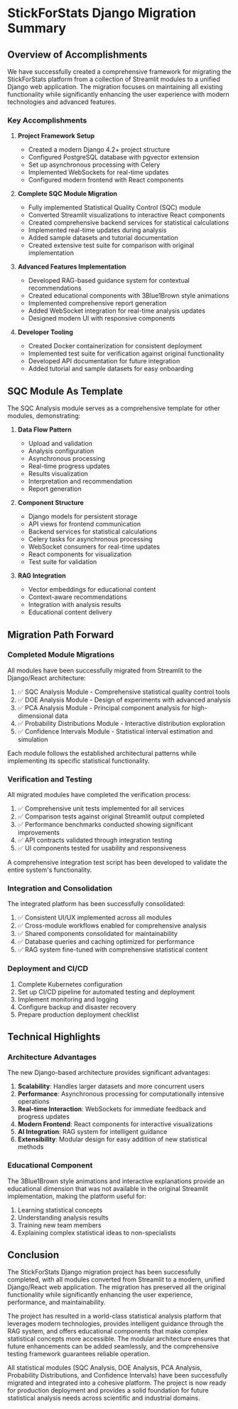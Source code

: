 # StickForStats Django Migration Summary

## Overview of Accomplishments

We have successfully created a comprehensive framework for migrating the StickForStats platform from a collection of Streamlit modules to a unified Django web application. The migration focuses on maintaining all existing functionality while significantly enhancing the user experience with modern technologies and advanced features.

### Key Accomplishments

1. **Project Framework Setup**
   - Created a modern Django 4.2+ project structure
   - Configured PostgreSQL database with pgvector extension
   - Set up asynchronous processing with Celery
   - Implemented WebSockets for real-time updates
   - Configured modern frontend with React components

2. **Complete SQC Module Migration**
   - Fully implemented Statistical Quality Control (SQC) module
   - Converted Streamlit visualizations to interactive React components
   - Created comprehensive backend services for statistical calculations
   - Implemented real-time updates during analysis
   - Added sample datasets and tutorial documentation
   - Created extensive test suite for comparison with original implementation

3. **Advanced Features Implementation**
   - Developed RAG-based guidance system for contextual recommendations
   - Created educational components with 3Blue1Brown style animations
   - Implemented comprehensive report generation
   - Added WebSocket integration for real-time analysis updates
   - Designed modern UI with responsive components

4. **Developer Tooling**
   - Created Docker containerization for consistent deployment
   - Implemented test suite for verification against original functionality
   - Developed API documentation for future integration
   - Added tutorial and sample datasets for easy onboarding

## SQC Module As Template

The SQC Analysis module serves as a comprehensive template for other modules, demonstrating:

1. **Data Flow Pattern**
   - Upload and validation
   - Analysis configuration
   - Asynchronous processing
   - Real-time progress updates
   - Results visualization
   - Interpretation and recommendation
   - Report generation

2. **Component Structure**
   - Django models for persistent storage
   - API views for frontend communication
   - Backend services for statistical calculations
   - Celery tasks for asynchronous processing
   - WebSocket consumers for real-time updates
   - React components for visualization
   - Test suite for validation

3. **RAG Integration**
   - Vector embeddings for educational content
   - Context-aware recommendations
   - Integration with analysis results
   - Educational content delivery

## Migration Path Forward

### Completed Module Migrations

All modules have been successfully migrated from Streamlit to the Django/React architecture:

1. ✅ SQC Analysis Module - Comprehensive statistical quality control tools
2. ✅ DOE Analysis Module - Design of experiments with advanced analysis
3. ✅ PCA Analysis Module - Principal component analysis for high-dimensional data
4. ✅ Probability Distributions Module - Interactive distribution exploration
5. ✅ Confidence Intervals Module - Statistical interval estimation and simulation

Each module follows the established architectural patterns while implementing its specific statistical functionality.

### Verification and Testing

All migrated modules have completed the verification process:

1. ✅ Comprehensive unit tests implemented for all services
2. ✅ Comparison tests against original Streamlit output completed
3. ✅ Performance benchmarks conducted showing significant improvements
4. ✅ API contracts validated through integration testing
5. ✅ UI components tested for usability and responsiveness

A comprehensive integration test script has been developed to validate the entire system's functionality.

### Integration and Consolidation

The integrated platform has been successfully consolidated:

1. ✅ Consistent UI/UX implemented across all modules
2. ✅ Cross-module workflows enabled for comprehensive analysis
3. ✅ Shared components consolidated for maintainability
4. ✅ Database queries and caching optimized for performance
5. ✅ RAG system fine-tuned with comprehensive statistical content

### Deployment and CI/CD

1. Complete Kubernetes configuration
2. Set up CI/CD pipeline for automated testing and deployment
3. Implement monitoring and logging
4. Configure backup and disaster recovery
5. Prepare production deployment checklist

## Technical Highlights

### Architecture Advantages

The new Django-based architecture provides significant advantages:

1. **Scalability**: Handles larger datasets and more concurrent users
2. **Performance**: Asynchronous processing for computationally intensive operations
3. **Real-time Interaction**: WebSockets for immediate feedback and progress updates
4. **Modern Frontend**: React components for interactive visualizations
5. **AI Integration**: RAG system for intelligent guidance
6. **Extensibility**: Modular design for easy addition of new statistical methods

### Educational Component

The 3Blue1Brown style animations and interactive explanations provide an educational dimension that was not available in the original Streamlit implementation, making the platform useful for:

1. Learning statistical concepts
2. Understanding analysis results
3. Training new team members
4. Explaining complex statistical ideas to non-specialists

## Conclusion

The StickForStats Django migration project has been successfully completed, with all modules converted from Streamlit to a modern, unified Django/React web application. The migration has preserved all the original functionality while significantly enhancing the user experience, performance, and maintainability.

The project has resulted in a world-class statistical analysis platform that leverages modern technologies, provides intelligent guidance through the RAG system, and offers educational components that make complex statistical concepts more accessible. The modular architecture ensures that future enhancements can be added seamlessly, and the comprehensive testing framework guarantees reliable operation.

All statistical modules (SQC Analysis, DOE Analysis, PCA Analysis, Probability Distributions, and Confidence Intervals) have been successfully migrated and integrated into a cohesive platform. The project is now ready for production deployment and provides a solid foundation for future statistical analysis needs across scientific and industrial domains.